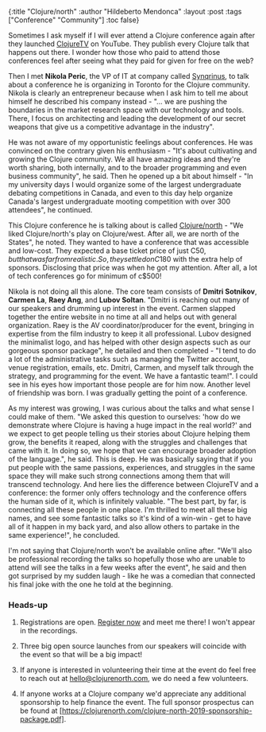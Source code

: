 {:title "Clojure/north"
 :author "Hildeberto Mendonca"
 :layout :post
 :tags ["Conference" "Community"]
 :toc false}

Sometimes I ask myself if I will ever attend a Clojure conference again after they launched [ClojureTV][1] on YouTube. They publish every Clojure talk that happens out there. I wonder how those who paid to attend those conferences feel after seeing what they paid for given for free on the web?

Then I met **Nikola Peric**, the VP of IT at company called [Synqrinus][2], to talk about a conference he is organizing in Toronto for the Clojure community. Nikola is clearly an entrepreneur because when I ask him to tell me about himself he described his company instead - "... we are pushing the boundaries in the market research space with our technology and tools. There, I focus on architecting and leading the development of our secret weapons that give us a competitive advantage in the industry".

He was not aware of my opportunistic feelings about conferences. He was convinced on the contrary given his enthusiasm - "It's about cultivating and growing the Clojure community. We all have amazing ideas and they're worth sharing, both internally, and to the broader programming and even business community", he said. Then he opened up a bit about himself - "In my university days I would organize some of the largest undergraduate debating competitions in Canada, and even to this day help organize Canada's largest undergraduate mooting competition with over 300 attendees", he continued.

This Clojure conference he is talking about is called [Clojure/north][3] - "We liked Clojure/north's play on Clojure/west. After all, we are north of the States", he noted. They wanted to have a conference that was accessible and low-cost. They expected a base ticket price of just C$50, but that was far from realistic. So, they settled on C$180 with the extra help of sponsors. Disclosing that price was when he got my attention. After all, a lot of tech conferences go for minimum of c$500!

Nikola is not doing all this alone. The core team consists of **Dmitri Sotnikov**, **Carmen La**, **Raey Ang**, and **Lubov Soltan**. "Dmitri is reaching out many of our speakers and drumming up interest in the event. Carmen slapped together the entire website in no time at all and helps out with general organization. Raey is the AV coordinator/producer for the event, bringing in expertise from the film industry to keep it all professional. Lubov designed the minimalist logo, and has helped with other design aspects such as our gorgeous sponsor package", he detailed and then completed - "I tend to do a lot of the administrative tasks such as managing the Twitter account, venue registration, emails, etc. Dmitri, Carmen, and myself talk through the strategy, and programming for the event. We have a fantastic team!". I could see in his eyes how important those people are for him now. Another level of friendship was born. I was gradually getting the point of a conference.

As my interest was growing, I was curious about the talks and what sense I could make of them. "We asked this question to ourselves: 'how do we demonstrate where Clojure is having a huge impact in the real world?' and we expect to get people telling us their stories about Clojure helping them grow, the benefits it reaped, along with the struggles and challenges that came with it. In doing so, we hope that we can encourage broader adoption of the language.", he said. This is deep. He was basically saying that if you put people with the same passions, experiences, and struggles in the same space they will make such strong connections among them that will transcend technology. And here lies the difference between ClojureTV and a conference: the former only offers technology and the conference offers the human side of it, which is infinitely valuable. "The best part, by far, is connecting all these people in one place. I'm thrilled to meet all these big names, and see some fantastic talks so it's kind of a win-win - get to have all of it happen in my back yard, and also allow others to partake in the same experience!", he concluded.

I'm not saying that Clojure/north won't be available online after. "We'll also be professional recording the talks so hopefully those who are unable to attend will see the talks in a few weeks after the event", he said and then got surprised by my sudden laugh - like he was a comedian that connected his final joke with the one he told at the beginning.

### Heads-up

1. Registrations are open. [Register now][4] and meet me there! I won't appear in the recordings.

1. Three big open source launches from our speakers will coincide with the event  so that will be a big impact!

2. If anyone is interested in volunteering their time at the event do feel free to reach out at hello@clojurenorth.com, we do need a few volunteers.

3. If anyone works at a Clojure company we'd appreciate any additional sponsorship to help finance the event. The full sponsor prospectus can be found at [https://clojurenorth.com/clojure-north-2019-sponsorship-package.pdf].

[1]: https://www.youtube.com/user/ClojureTV
[2]: http://synqrinus.com
[3]: https://clojurenorth.com
[4]: https://ti.to/clojure-north/clojure-north-2019

